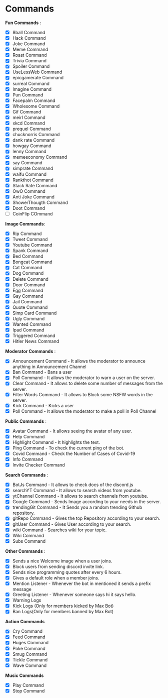 # Commands
**Fun Commands** :
- [x] 8ball Command
- [x] Hack Command
- [x] Joke Command
- [x] Meme Command
- [x] Roast Command
- [x] Trivia Command
- [x] Spoiler Command
- [x] UseLessWeb Command
- [x] epicgamerate Command
- [x] surreal Command
- [x] Imagine Command
- [x] Pun Command
- [x] Facepalm Command
- [x] Wholesome Command
- [x] Gif Command
- [x] meirl Command
- [x] xkcd Command
- [x] prequel Command
- [x] chucknorris Command
- [x] dank rate Command
- [x] howgay Command
- [x] lenny Command
- [x] memeeconomy Command
- [x] say Command
- [x] simprate Command
- [x] waifu Command
- [x] Rankthot Command
- [x] Stack Rate Command
- [x] OwO Command
- [x] Anti Joke Command
- [x] ShowerThougth Command
- [x] Doot Command
- [ ] CoinFlip COmmand

**Image Commands**:
- [x] Rip Command
- [x] Tweet Command
- [x] Youtube Command
- [x] Spank Command
- [x] Bed Command
- [x] Bongcat Command
- [x] Cat Command
- [x] Dog Command
- [x] Delete Command
- [x] Door Command
- [x] Egg Command
- [x] Gay Command
- [x] Jail Command
- [x] Quote Command
- [x] Simp Card Command
- [x] Ugly Command
- [x] Wanted Command
- [x] Ipad Command
- [x] Triggered Command
- [x] Hitler News Command

**Moderator Commands** :
- [x] Announcement Command - It allows the moderator to announce anything in Announcement Channel
- [x] Ban Command - Bans a user 
- [x] Poll Command - It allows the moderator to warn a user on the server.
- [x] Clear Command - It allows to delete some number of messages from the server.
- [x] Filter Words Command - It allows to Block some NSFW words in the server.
- [x] Kick Command - Kicks a user 
- [x] Poll Command - It allows the moderator to make a poll in Poll Channel

**Public Commands** :
- [x] Avatar Command - It allows seeing the avatar of any user.
- [x] Help Command
- [x] Highlight Command - It highlights the text.
- [x] Ping Command - To check the current ping of the bot.
- [x] Covid Command - Check the Number of Cases of Covid-19
- [x] Info Command
- [x] Invite Checker Command

**Search Commands** :
- [x] BotJs Command - It allows to check docs of the discord.js
- [x] searchYT Command - It allows to search videos from youtube.
- [x] ytChannel Command - It allows to search channels from youtube.
- [x] Google Command - Sends Image according to your needs in the server.
- [x] trendingGit Command - It Sends you a random trending Github repository.
- [x] gitRepo Command - Gives the top Repository according to your search.
- [x] gitUser Command - Gives User according to your search.
- [x] wiki Command - Searches wiki for your topic.
- [x] Wiki Command
- [x] Subs Command

**Other Commands** :
- [x] Sends a nice Welcome image when a user joins.
- [x] Block users from sending discord invite link.
- [x] Sends nice programming quotes after every 6 hours.
- [x] Gives a default role when a member joins.
- [x] Mention Listener - Whenever the bot in mentioned it sends a prefix message
- [x] Greeting Listener - Whenever someone says hi it says hello.
- [x] Warning Logs
- [x] Kick Logs (Only for members kicked by Max Bot)
- [x] Ban Logs(Only for members banned by Max Bot)

**Action Commands**
- [x] Cry Command
- [x] Feed Command
- [x] Huges Command
- [x] Poke Command
- [x] Smug Command
- [x] Tickle Command
- [x] Wave Command

**Music Commands**
- [x] Play Command
- [x] Stop Command
